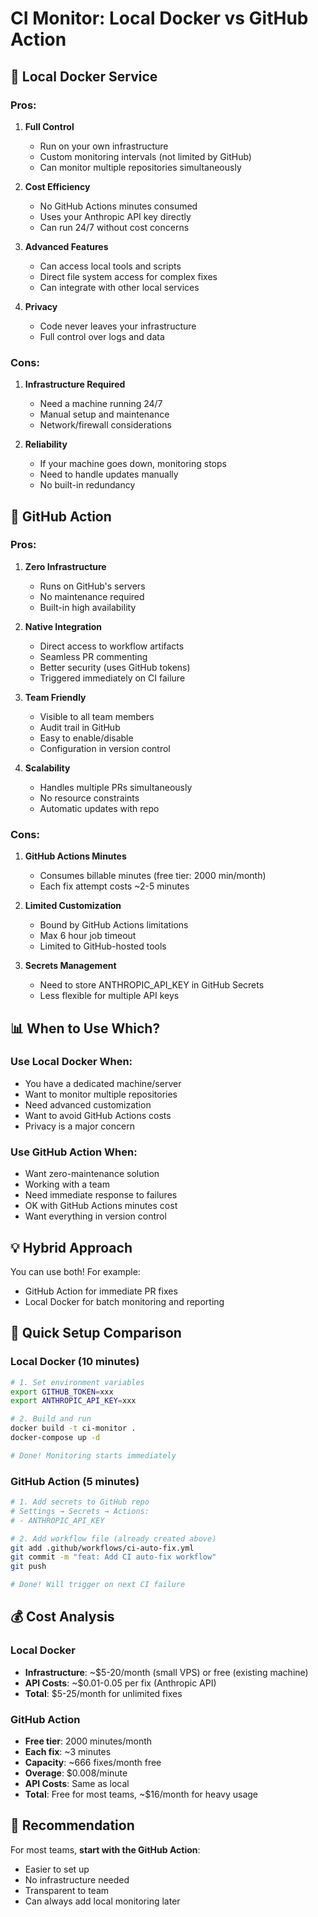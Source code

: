 # CI Monitor: Local Docker vs GitHub Action

## 🐳 Local Docker Service

### Pros:
1. **Full Control**
   - Run on your own infrastructure
   - Custom monitoring intervals (not limited by GitHub)
   - Can monitor multiple repositories simultaneously

2. **Cost Efficiency**
   - No GitHub Actions minutes consumed
   - Uses your Anthropic API key directly
   - Can run 24/7 without cost concerns

3. **Advanced Features**
   - Can access local tools and scripts
   - Direct file system access for complex fixes
   - Can integrate with other local services

4. **Privacy**
   - Code never leaves your infrastructure
   - Full control over logs and data

### Cons:
1. **Infrastructure Required**
   - Need a machine running 24/7
   - Manual setup and maintenance
   - Network/firewall considerations

2. **Reliability**
   - If your machine goes down, monitoring stops
   - Need to handle updates manually
   - No built-in redundancy

## 🤖 GitHub Action

### Pros:
1. **Zero Infrastructure**
   - Runs on GitHub's servers
   - No maintenance required
   - Built-in high availability

2. **Native Integration**
   - Direct access to workflow artifacts
   - Seamless PR commenting
   - Better security (uses GitHub tokens)
   - Triggered immediately on CI failure

3. **Team Friendly**
   - Visible to all team members
   - Audit trail in GitHub
   - Easy to enable/disable
   - Configuration in version control

4. **Scalability**
   - Handles multiple PRs simultaneously
   - No resource constraints
   - Automatic updates with repo

### Cons:
1. **GitHub Actions Minutes**
   - Consumes billable minutes (free tier: 2000 min/month)
   - Each fix attempt costs ~2-5 minutes

2. **Limited Customization**
   - Bound by GitHub Actions limitations
   - Max 6 hour job timeout
   - Limited to GitHub-hosted tools

3. **Secrets Management**
   - Need to store ANTHROPIC_API_KEY in GitHub Secrets
   - Less flexible for multiple API keys

## 📊 When to Use Which?

### Use Local Docker When:
- You have a dedicated machine/server
- Want to monitor multiple repositories
- Need advanced customization
- Want to avoid GitHub Actions costs
- Privacy is a major concern

### Use GitHub Action When:
- Want zero-maintenance solution
- Working with a team
- Need immediate response to failures
- OK with GitHub Actions minutes cost
- Want everything in version control

## 💡 Hybrid Approach

You can use both! For example:
- GitHub Action for immediate PR fixes
- Local Docker for batch monitoring and reporting

## 🚀 Quick Setup Comparison

### Local Docker (10 minutes)
```bash
# 1. Set environment variables
export GITHUB_TOKEN=xxx
export ANTHROPIC_API_KEY=xxx

# 2. Build and run
docker build -t ci-monitor .
docker-compose up -d

# Done! Monitoring starts immediately
```

### GitHub Action (5 minutes)
```bash
# 1. Add secrets to GitHub repo
# Settings → Secrets → Actions:
# - ANTHROPIC_API_KEY

# 2. Add workflow file (already created above)
git add .github/workflows/ci-auto-fix.yml
git commit -m "feat: Add CI auto-fix workflow"
git push

# Done! Will trigger on next CI failure
```

## 💰 Cost Analysis

### Local Docker
- **Infrastructure**: ~$5-20/month (small VPS) or free (existing machine)
- **API Costs**: ~$0.01-0.05 per fix (Anthropic API)
- **Total**: $5-25/month for unlimited fixes

### GitHub Action
- **Free tier**: 2000 minutes/month
- **Each fix**: ~3 minutes
- **Capacity**: ~666 fixes/month free
- **Overage**: $0.008/minute
- **API Costs**: Same as local
- **Total**: Free for most teams, ~$16/month for heavy usage

## 🎯 Recommendation

For most teams, **start with the GitHub Action**:
- Easier to set up
- No infrastructure needed
- Transparent to team
- Can always add local monitoring later
